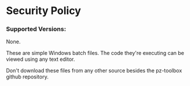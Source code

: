 # Security Policy

### Supported Versions:

None.

These are simple Windows batch files. The code they're executing can be viewed using any text editor.

Don't download these files from any other source besides the pz-toolbox github repository.
